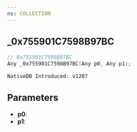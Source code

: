 ```yaml
---
ns: COLLECTION
---
```

## _0x755901C7598B97BC

```c
// 0x755901C7598B97BC
Any _0x755901C7598B97BC(Any p0, Any p1);
```

```
NativeDB Introduced: v1207
```

## Parameters
* **p0**:
* **p1**:
